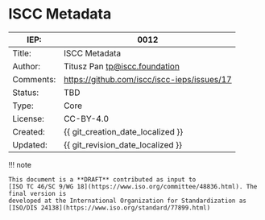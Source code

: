# ISCC Metadata

| IEP:      | 0012                                        |
|-----------|---------------------------------------------|
| Title:    | ISCC Metadata                               |
| Author:   | Titusz Pan <tp@iscc.foundation>             |
| Comments: | https://github.com/iscc/iscc-ieps/issues/17 |
| Status:   | TBD                                         |
| Type:     | Core                                        |
| License:  | CC-BY-4.0                                   |
| Created:  | {{ git_creation_date_localized }}           |
| Updated:  | {{ git_revision_date_localized }}           |

!!! note

    This document is a **DRAFT** contributed as input to 
    [ISO TC 46/SC 9/WG 18](https://www.iso.org/committee/48836.html). The final version is 
    developed at the International Organization for Standardization as
    [ISO/DIS 24138](https://www.iso.org/standard/77899.html)
